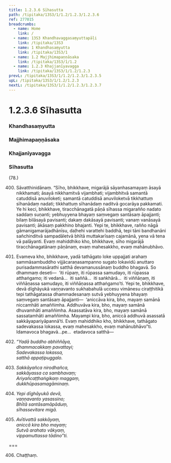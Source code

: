 ```yaml
---
title: 1.2.3.6 Sīhasutta
path: /tipitaka/13S3/1/1.2/1.2.3/1.2.3.6
ref: 277015
breadcrumbs:
  - name: Home
    link: /
  - name: 13S3 Khandhavaggasaṃyuttapāḷi
    link: /tipitaka/13S3
  - name: 1 Khandhasaṃyutta
    link: /tipitaka/13S3/1
  - name: 1.2 Majjhimapaṇṇāsaka
    link: /tipitaka/13S3/1/1.2
  - name: 1.2.3 Khajjanīyavagga
    link: /tipitaka/13S3/1/1.2/1.2.3
prevL: /tipitaka/13S3/1/1.2/1.2.3/1.2.3.5
upL: /tipitaka/13S3/1/1.2/1.2.3
nextL: /tipitaka/13S3/1/1.2/1.2.3/1.2.3.7
---
```


# 1.2.3.6 Sīhasutta

### Khandhasaṃyutta

### Majjhimapaṇṇāsaka

### Khajjanīyavagga

### Sīhasutta

(78.)

400. Sāvatthinidānaṃ. “Sīho, bhikkhave, migarājā sāyanhasamayaṃ āsayā nikkhamati; āsayā nikkhamitvā vijambhati; vijambhitvā samantā catuddisā anuviloketi; samantā catuddisā anuviloketvā tikkhattuṃ sīhanādaṃ nadati; tikkhattuṃ sīhanādaṃ naditvā gocarāya pakkamati. Ye hi keci, bhikkhave, tiracchānagatā pāṇā sīhassa migarañño nadato saddaṃ suṇanti; yebhuyyena bhayaṃ saṃvegaṃ santāsaṃ āpajjanti; bilaṃ bilāsayā pavisanti; dakaṃ dakāsayā pavisanti; vanaṃ vanāsayā pavisanti; ākāsaṃ pakkhino bhajanti. Yepi te, bhikkhave, rañño nāgā gāmanigamarājadhānīsu, daḷhehi varattehi baddhā, tepi tāni bandhanāni sañchinditvā sampadāletvā bhītā muttakarīsaṃ cajamānā, yena vā tena vā palāyanti. Evaṃ mahiddhiko kho, bhikkhave, sīho migarājā tiracchānagatānaṃ pāṇānaṃ, evaṃ mahesakkho, evaṃ mahānubhāvo.

401. Evameva kho, bhikkhave, yadā tathāgato loke uppajjati arahaṃ sammāsambuddho vijjācaraṇasampanno sugato lokavidū anuttaro purisadammasārathi satthā devamanussānaṃ buddho bhagavā. So dhammaṃ deseti—  ‘iti rūpaṃ, iti rūpassa samudayo, iti rūpassa atthaṅgamo; iti vedanā…  iti saññā…  iti saṅkhārā…  iti viññāṇaṃ, iti viññāṇassa samudayo, iti viññāṇassa atthaṅgamo’ti. Yepi te, bhikkhave, devā dīghāyukā vaṇṇavanto sukhabahulā uccesu vimānesu ciraṭṭhitikā tepi tathāgatassa dhammadesanaṃ sutvā yebhuyyena bhayaṃ saṃvegaṃ santāsaṃ āpajjanti—  ‘aniccāva kira, bho, mayaṃ samānā niccamhāti amaññimha. Addhuvāva kira, bho, mayaṃ samānā dhuvamhāti amaññimha. Asassatāva kira, bho, mayaṃ samānā sassatamhāti amaññimha. Mayampi kira, bho, aniccā addhuvā asassatā sakkāyapariyāpannā’ti. Evaṃ mahiddhiko kho, bhikkhave, tathāgato sadevakassa lokassa, evaṃ mahesakkho, evaṃ mahānubhāvo”ti. Idamavoca bhagavā…pe…  etadavoca satthā—

402. _“Yadā buddho abhiññāya,_  
_dhammacakkaṃ pavattayi;_  
_Sadevakassa lokassa,_  
_satthā appaṭipuggalo._  


403. _Sakkāyañca nirodhañca,_  
_sakkāyassa ca sambhavaṃ;_  
_Ariyañcaṭṭhaṅgikaṃ maggaṃ,_  
_dukkhūpasamagāminaṃ._  


404. _Yepi dīghāyukā devā,_  
_vaṇṇavanto yasassino;_  
_Bhītā santāsamāpāduṃ,_  
_sīhassevitare migā._  


405. _Avītivattā sakkāyaṃ,_  
_aniccā kira bho mayaṃ;_  
_Sutvā arahato vākyaṃ,_  
_vippamuttassa tādino”ti._  


===

406. Chaṭṭhaṃ.




